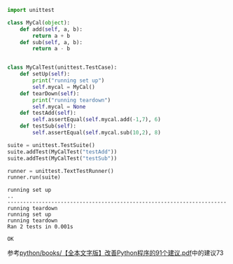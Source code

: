 


```python
import unittest

class MyCal(object):
    def add(self, a, b):
        return a + b 
    def sub(self, a, b):
        return a - b 


class MyCalTest(unittest.TestCase):
    def setUp(self):
        print("running set up")
        self.mycal = MyCal()
    def tearDown(self):
        print("running teardown")
        self.mycal = None
    def testAdd(self):
        self.assertEqual(self.mycal.add(-1,7), 6)
    def testSub(self):
        self.assertEqual(self.mycal.sub(10,2), 8)

suite = unittest.TestSuite()
suite.addTest(MyCalTest("testAdd"))
suite.addTest(MyCalTest("testSub"))

runner = unittest.TextTestRunner()
runner.run(suite)

```


```shell
running set up
..
----------------------------------------------------------------------
running teardown
running set up
running teardown
Ran 2 tests in 0.001s

OK
```

参考[python/books/【全本文字版】改善Python程序的91个建议.pdf](https://github.com/zhenghaizhang/python/blob/master/books/%E3%80%90%E5%85%A8%E6%9C%AC%E6%96%87%E5%AD%97%E7%89%88%E3%80%91%E6%94%B9%E5%96%84Python%E7%A8%8B%E5%BA%8F%E7%9A%8491%E4%B8%AA%E5%BB%BA%E8%AE%AE.pdf)中的建议73

